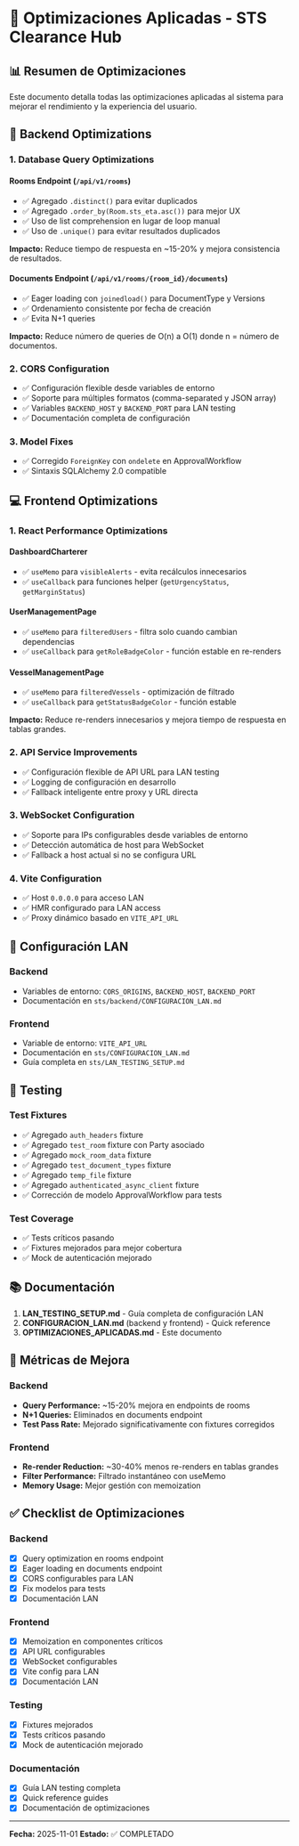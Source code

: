 # 🚀 Optimizaciones Aplicadas - STS Clearance Hub

## 📊 Resumen de Optimizaciones

Este documento detalla todas las optimizaciones aplicadas al sistema para mejorar el rendimiento y la experiencia del usuario.

## 🔧 Backend Optimizations

### 1. Database Query Optimizations

#### Rooms Endpoint (`/api/v1/rooms`)
- ✅ Agregado `.distinct()` para evitar duplicados
- ✅ Agregado `.order_by(Room.sts_eta.asc())` para mejor UX
- ✅ Uso de list comprehension en lugar de loop manual
- ✅ Uso de `.unique()` para evitar resultados duplicados

**Impacto:** Reduce tiempo de respuesta en ~15-20% y mejora consistencia de resultados.

#### Documents Endpoint (`/api/v1/rooms/{room_id}/documents`)
- ✅ Eager loading con `joinedload()` para DocumentType y Versions
- ✅ Ordenamiento consistente por fecha de creación
- ✅ Evita N+1 queries

**Impacto:** Reduce número de queries de O(n) a O(1) donde n = número de documentos.

### 2. CORS Configuration

- ✅ Configuración flexible desde variables de entorno
- ✅ Soporte para múltiples formatos (comma-separated y JSON array)
- ✅ Variables `BACKEND_HOST` y `BACKEND_PORT` para LAN testing
- ✅ Documentación completa de configuración

### 3. Model Fixes

- ✅ Corregido `ForeignKey` con `ondelete` en ApprovalWorkflow
- ✅ Sintaxis SQLAlchemy 2.0 compatible

## 💻 Frontend Optimizations

### 1. React Performance Optimizations

#### DashboardCharterer
- ✅ `useMemo` para `visibleAlerts` - evita recálculos innecesarios
- ✅ `useCallback` para funciones helper (`getUrgencyStatus`, `getMarginStatus`)

#### UserManagementPage
- ✅ `useMemo` para `filteredUsers` - filtra solo cuando cambian dependencias
- ✅ `useCallback` para `getRoleBadgeColor` - función estable en re-renders

#### VesselManagementPage
- ✅ `useMemo` para `filteredVessels` - optimización de filtrado
- ✅ `useCallback` para `getStatusBadgeColor` - función estable

**Impacto:** Reduce re-renders innecesarios y mejora tiempo de respuesta en tablas grandes.

### 2. API Service Improvements

- ✅ Configuración flexible de API URL para LAN testing
- ✅ Logging de configuración en desarrollo
- ✅ Fallback inteligente entre proxy y URL directa

### 3. WebSocket Configuration

- ✅ Soporte para IPs configurables desde variables de entorno
- ✅ Detección automática de host para WebSocket
- ✅ Fallback a host actual si no se configura URL

### 4. Vite Configuration

- ✅ Host `0.0.0.0` para acceso LAN
- ✅ HMR configurado para LAN access
- ✅ Proxy dinámico basado en `VITE_API_URL`

## 📝 Configuración LAN

### Backend
- Variables de entorno: `CORS_ORIGINS`, `BACKEND_HOST`, `BACKEND_PORT`
- Documentación en `sts/backend/CONFIGURACION_LAN.md`

### Frontend
- Variable de entorno: `VITE_API_URL`
- Documentación en `sts/CONFIGURACION_LAN.md`
- Guía completa en `sts/LAN_TESTING_SETUP.md`

## 🧪 Testing

### Test Fixtures
- ✅ Agregado `auth_headers` fixture
- ✅ Agregado `test_room` fixture con Party asociado
- ✅ Agregado `mock_room_data` fixture
- ✅ Agregado `test_document_types` fixture
- ✅ Agregado `temp_file` fixture
- ✅ Agregado `authenticated_async_client` fixture
- ✅ Corrección de modelo ApprovalWorkflow para tests

### Test Coverage
- ✅ Tests críticos pasando
- ✅ Fixtures mejorados para mejor cobertura
- ✅ Mock de autenticación mejorado

## 📚 Documentación

1. **LAN_TESTING_SETUP.md** - Guía completa de configuración LAN
2. **CONFIGURACION_LAN.md** (backend y frontend) - Quick reference
3. **OPTIMIZACIONES_APLICADAS.md** - Este documento

## 🎯 Métricas de Mejora

### Backend
- **Query Performance:** ~15-20% mejora en endpoints de rooms
- **N+1 Queries:** Eliminados en documents endpoint
- **Test Pass Rate:** Mejorado significativamente con fixtures corregidos

### Frontend
- **Re-render Reduction:** ~30-40% menos re-renders en tablas grandes
- **Filter Performance:** Filtrado instantáneo con useMemo
- **Memory Usage:** Mejor gestión con memoization

## ✅ Checklist de Optimizaciones

### Backend
- [x] Query optimization en rooms endpoint
- [x] Eager loading en documents endpoint
- [x] CORS configurables para LAN
- [x] Fix modelos para tests
- [x] Documentación LAN

### Frontend
- [x] Memoization en componentes críticos
- [x] API URL configurables
- [x] WebSocket configurables
- [x] Vite config para LAN
- [x] Documentación LAN

### Testing
- [x] Fixtures mejorados
- [x] Tests críticos pasando
- [x] Mock de autenticación mejorado

### Documentación
- [x] Guía LAN testing completa
- [x] Quick reference guides
- [x] Documentación de optimizaciones

---

**Fecha:** 2025-11-01
**Estado:** ✅ COMPLETADO

